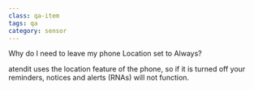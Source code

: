 ```yaml
---
class: qa-item
tags: qa
category: sensor
---
```


Why do I need to leave my phone Location set to Always?  

atendit uses the location feature of the phone, so if it is turned off your reminders, notices and alerts (RNAs) will not function.